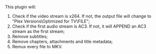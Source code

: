 This plugin will:

1) Check if the video stream is x264. If not, the output file will change to "Plex Versions\Optimized for TV\FILE";
2) Check if the first audio stream is AC3. If not, it will APPEND an AC3 stream as the first stream;
3) Remove subtitles;
4) Remove chapters, attachments and title metadata;
5) Remux every file to MKV.